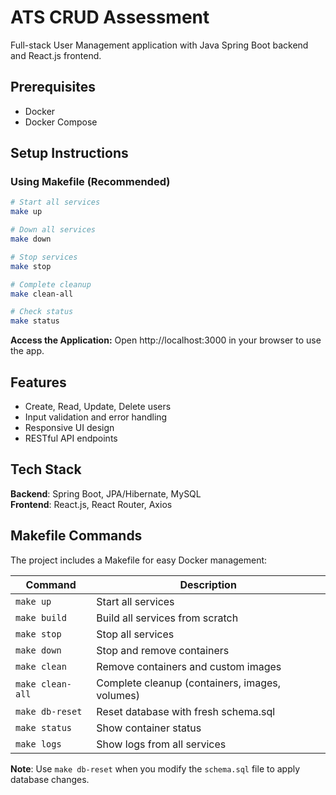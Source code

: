 # ATS CRUD Assessment

Full-stack User Management application with Java Spring Boot backend and React.js frontend.

## Prerequisites

- Docker
- Docker Compose

## Setup Instructions

### Using Makefile (Recommended)
```bash
# Start all services
make up

# Down all services
make down

# Stop services
make stop

# Complete cleanup
make clean-all

# Check status
make status
```

**Access the Application:**
Open http://localhost:3000 in your browser to use the app.

## Features

- Create, Read, Update, Delete users
- Input validation and error handling
- Responsive UI design
- RESTful API endpoints

## Tech Stack

**Backend**: Spring Boot, JPA/Hibernate, MySQL  
**Frontend**: React.js, React Router, Axios

## Makefile Commands

The project includes a Makefile for easy Docker management:

| Command | Description |
|---------|-------------|
| `make up` | Start all services|
| `make build` | Build all services from scratch |
| `make stop` | Stop all services |
| `make down` | Stop and remove containers |
| `make clean` | Remove containers and custom images |
| `make clean-all` | Complete cleanup (containers, images, volumes) |
| `make db-reset` | Reset database with fresh schema.sql |
| `make status` | Show container status |
| `make logs` | Show logs from all services |

**Note**: Use `make db-reset` when you modify the `schema.sql` file to apply database changes.
